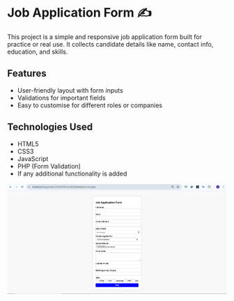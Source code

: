# Job Application Form ✍

This project is a simple and responsive job application form built for practice or real use. It collects candidate details like name, contact info, education, and skills.

## Features
- User-friendly layout with form inputs
- Validations for important fields
- Easy to customise for different roles or companies

## Technologies Used
- HTML5
- CSS3
- JavaScript
- PHP (Form Validation)
- If any additional functionality is added

![preview img](preview.PNG)

